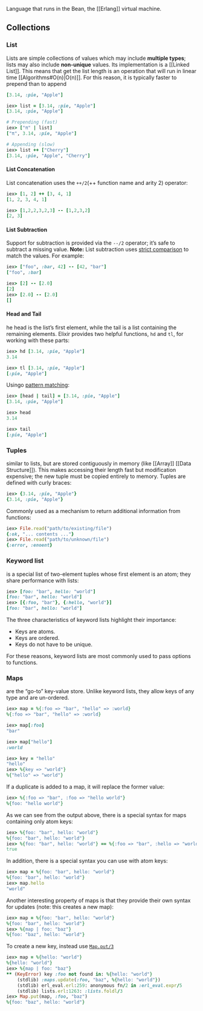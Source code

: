 Language that runs in the Bean, the [[Erlang]] virtual machine.
## Collections

### List
  
Lists are simple collections of values which may include **multiple types**; lists may also include **non-unique** values. 
Its implementation is a [[Linked List]]. This means that get the list length is an operation that will run in linear time [[Algorithms#O(n)|O(n)]]. For this reason, it is typically faster to prepend than to append
```rb
[3.14, :pie, "Apple"]

iex> list = [3.14, :pie, "Apple"]
[3.14, :pie, "Apple"]

# Prepending (fast)
iex> ["π" | list]
["π", 3.14, :pie, "Apple"]

# Appending (slow)
iex> list ++ ["Cherry"]
[3.14, :pie, "Apple", "Cherry"]
```

#### List Concatenation
List concatenation uses the `++/2`(++ function name and arity 2) operator:
```rb
iex> [1, 2] ++ [3, 4, 1]
[1, 2, 3, 4, 1]

iex> [1,2,2,3,2,3] -- [1,2,3,2]
[2, 3]
```
#### List Subtraction
Support for subtraction is provided via the `--/2` operator; it’s safe to subtract a missing value.
**Note:** List subtraction uses [strict comparison](https://elixirschool.com/en/lessons/basics/basics#comparison) to match the values. For example:
```rb
iex> ["foo", :bar, 42] -- [42, "bar"]
["foo", :bar]

iex> [2] -- [2.0]
[2]
iex> [2.0] -- [2.0]
[]
```
#### Head and Tail
he head is the list’s first element, while the tail is a list containing the remaining elements. Elixir provides two helpful functions, `hd` and `tl`, for working with these parts:
```rb
iex> hd [3.14, :pie, "Apple"]
3.14

iex> tl [3.14, :pie, "Apple"]
[:pie, "Apple"]
```
Usingo [pattern matching](https://elixirschool.com/en/lessons/basics/pattern_matching):
```rb
iex> [head | tail] = [3.14, :pie, "Apple"]
[3.14, :pie, "Apple"]

iex> head
3.14

iex> tail
[:pie, "Apple"]
```

### Tuples
similar to lists, but are stored contiguously in memory (like [[Array]] [[Data Structure]]). This makes accessing their length fast but modification expensive; the new tuple must be copied entirely to memory. Tuples are defined with curly braces:

```rb
iex> {3.14, :pie, "Apple"}
{3.14, :pie, "Apple"}
```
Commonly used as a mechanism to return additional information from functions:
```rb
iex> File.read("path/to/existing/file")
{:ok, "... contents ..."}
iex> File.read("path/to/unknown/file")
{:error, :enoent}
```

### Keyword list
is a special list of two-element tuples whose first element is an atom; they share performance with lists:

```rb
iex> [foo: "bar", hello: "world"]
[foo: "bar", hello: "world"]
iex> [{:foo, "bar"}, {:hello, "world"}]
[foo: "bar", hello: "world"]
```

The three characteristics of keyword lists highlight their importance:

- Keys are atoms.
- Keys are ordered.
- Keys do not have to be unique.

For these reasons, keyword lists are most commonly used to pass options to functions.
### Maps
are the “go-to” key-value store. Unlike keyword lists, they allow keys of any type and are un-ordered.

```ruby
iex> map = %{:foo => "bar", "hello" => :world}
%{:foo => "bar", "hello" => :world}

iex> map[:foo]
"bar"

iex> map["hello"]
:world

iex> key = "hello"
"hello"
iex> %{key => "world"}
%{"hello" => "world"}
```
If a duplicate is added to a map, it will replace the former value:

```ruby
iex> %{:foo => "bar", :foo => "hello world"}
%{foo: "hello world"}
```

As we can see from the output above, there is a special syntax for maps containing only atom keys:

```ruby
iex> %{foo: "bar", hello: "world"}
%{foo: "bar", hello: "world"}
iex> %{foo: "bar", hello: "world"} == %{:foo => "bar", :hello => "world"}
true
```

In addition, there is a special syntax you can use with atom keys:

```ruby
iex> map = %{foo: "bar", hello: "world"}
%{foo: "bar", hello: "world"}
iex> map.hello
"world"
```

Another interesting property of maps is that they provide their own syntax for updates (note: this creates a new map):

```ruby
iex> map = %{foo: "bar", hello: "world"}
%{foo: "bar", hello: "world"}
iex> %{map | foo: "baz"}
%{foo: "baz", hello: "world"}
```
To create a new key, instead use [`Map.put/3`](https://hexdocs.pm/elixir/Map.html#put/3)

```ruby
iex> map = %{hello: "world"}
%{hello: "world"}
iex> %{map | foo: "baz"}
** (KeyError) key :foo not found in: %{hello: "world"}
    (stdlib) :maps.update(:foo, "baz", %{hello: "world"})
    (stdlib) erl_eval.erl:259: anonymous fn/2 in :erl_eval.expr/5
    (stdlib) lists.erl:1263: :lists.foldl/3
iex> Map.put(map, :foo, "baz")
%{foo: "baz", hello: "world"}
```

